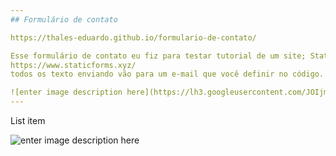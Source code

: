 ```yaml
---
## Formulário de contato

https://thales-eduardo.github.io/formulario-de-contato/

Esse formulário de contato eu fiz para testar tutorial de um site; Static Forms
https://www.staticforms.xyz/
todos os texto enviando vão para um e-mail que você definir no código.

![enter image description here](https://lh3.googleusercontent.com/JOIjmomUvIvGQRf-QT0vlt8oxoSAnmP8-KdWscxeCI7jgcX9Kyy1h-RsyFBEg91nxwqUYAnb03FWIp3Wc6uZgf4DfTU6Y10s5t5vfU1xALejoYZFlWhgl7BFOU-IRQmE0-my6KWUFELJsNIyFDeeTa-xvJHlPx9YgGAI17LA0yEiNcEgatIrAYta8q3ZYKbvusbvpZ8GtQwaaDuZ44vbehqVoYTgFa28c5L7qTsX1jKlKJNvfDd5wu4bzrabOMKnkZaQpUWiIAHgj90IavIgkv9tkZXAWub9YR9KWdE_hC_rPR-Ea6oHm3omTS80mYUKvBy0b1kuct8oYTRSZUAWJ4hksou71QknRbN5vUcBxIQdSNCtL9z1t_dBGiKGx-3MLSoZOizh-uf15D-0Tjr_Mj8BDXLXdVYusS2hebyBpTCSthN9rleYNHFdnrrpH1FaBO11TR_bKkDlHAkA4KyPKszGedKHQ_YVhZ-J8CG6sAIabGvNvVKWPwa6sQKXMDMAWzXXr7I86y80l610qW-nEftEqOQi-W6RtDn5zDspfdZ4MUEJbWHt20uSVwYeLTenubPsrRaV_fe1w5eDhTlDTVo8jNcQdhC870DQJhRhlMtx1eRTt9ql9DlQlGG4wjn87hw1cuupxY1lEJl_rxgB8HIWogm3lCpv0NPcZ9UndtEmVbQPiiNFK8IXm6E40ziH8C6p9fX0LgjBJFUy-z1Zdw=w549-h612-no?authuser=0)
---
```


List item

![enter image description here](https://lh3.googleusercontent.com/F80F5_ISXP2IAk_rIOjPgtT9Gv0c3t9Oo31_6dMRQi1YWbNB-AMmb0UBdzTEtM-Dwu2_c4KQmfB_xUiohhxnHGFBBmhjcfO906UfiFQKq947pQN9cBuzddywSJrWvzoxjYCYT73onCKzUbRDBx17_5XQFORD4MZt8CWYuDD6pkuYyOq_r4qQGEugrRF3IAXalaKtQaFjX2aZhMbku6KcZQXo-f3ixieyzQ6jvUzLZOwJkkP9RHQw7KBoec-AAXMotCPwwgp30a5_VPzrF9_t4MMcoaMkMzCpEyk1FksEYWyPJAmpOHhPCLxG6DQ7xaoBmS7HumzmZCo1Uv_60f2ap7c0KfVEq1hBF4irAl8huYB-3lsiLrNWdfgxYTlJ5MZOTrP08qqRtypz4hXOWxEXE_pIFH3iqduvVzhRISg464dWmALnIoRGTAWv_DpQeuhTSvgVMLD9XzVoOLk1cTE2V5W-H2tAx7MIDiZ7Is8jpf0z2E1qvIhfEiaiTZX0kv9KSfwd75ysgmeJZCTDZPLDdiJanuW3UfpftWRRAOl9eXDiD0jhCjjQmiOOhXMBc-ggjTqm1vgHoweT7h-r2w_iQxRgVvU0I_HUq6HVoTfskNPSDLkmCg26WbDS1CAPqBAKdNzlH-ywY3bNcGlPGOxaSAvXcEywn86chuHRsR9IakOL_lYSY0MP3N0BJjl7C6SJqx_2UPKdMz2yq9stew-Dbw=w552-h456-no?authuser=0)
